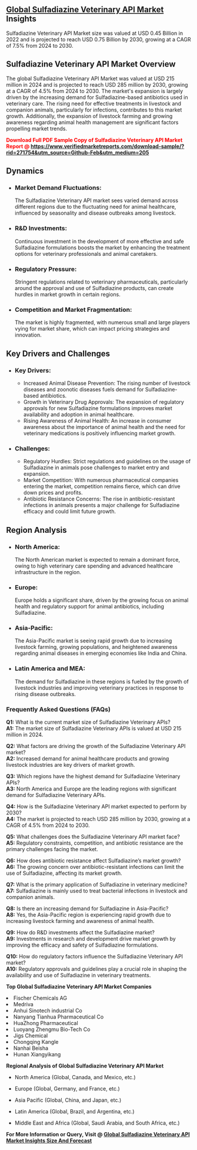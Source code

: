 <h2><a href="https://www.verifiedmarketreports.com/download-sample/?rid=271754&amp;utm_source=Github&amp;utm_medium=205" target="_blank">Global Sulfadiazine Veterinary API Market</a> Insights</h2><p>Sulfadiazine Veterinary API Market size was valued at USD 0.45 Billion in 2022 and is projected to reach USD 0.75 Billion by 2030, growing at a CAGR of 7.5% from 2024 to 2030.</p><p> <h2>Sulfadiazine Veterinary API Market Overview</h2> <p>The global Sulfadiazine Veterinary API Market was valued at USD 215 million in 2024 and is projected to reach USD 285 million by 2030, growing at a CAGR of 4.5% from 2024 to 2030. The market's expansion is largely driven by the increasing demand for Sulfadiazine-based antibiotics used in veterinary care. The rising need for effective treatments in livestock and companion animals, particularly for infections, contributes to this market growth. Additionally, the expansion of livestock farming and growing awareness regarding animal health management are significant factors propelling market trends.</p> <p><strong><p><span class=""><span style="color: #ff0000;"><strong>Download Full PDF Sample Copy of Sulfadiazine Veterinary API Market Report</strong> @ </span><a href="https://www.verifiedmarketreports.com/download-sample/?rid=271754&amp;utm_source=Github-Feb&amp;utm_medium=205" target="_blank">https://www.verifiedmarketreports.com/download-sample/?rid=271754&amp;utm_source=Github-Feb&amp;utm_medium=205</a></span></p></strong></p> <h2>Dynamics</h2> <ul> <li><h3>Market Demand Fluctuations:</h3> The Sulfadiazine Veterinary API market sees varied demand across different regions due to the fluctuating need for animal healthcare, influenced by seasonality and disease outbreaks among livestock.</li> <li><h3>R&D Investments:</h3> Continuous investment in the development of more effective and safe Sulfadiazine formulations boosts the market by enhancing the treatment options for veterinary professionals and animal caretakers.</li> <li><h3>Regulatory Pressure:</h3> Stringent regulations related to veterinary pharmaceuticals, particularly around the approval and use of Sulfadiazine products, can create hurdles in market growth in certain regions.</li> <li><h3>Competition and Market Fragmentation:</h3> The market is highly fragmented, with numerous small and large players vying for market share, which can impact pricing strategies and innovation.</li> </ul> <h2>Key Drivers and Challenges</h2> <ul> <li><h3>Key Drivers:</h3> <ul> <li>Increased Animal Disease Prevention: The rising number of livestock diseases and zoonotic diseases fuels demand for Sulfadiazine-based antibiotics.</li> <li>Growth in Veterinary Drug Approvals: The expansion of regulatory approvals for new Sulfadiazine formulations improves market availability and adoption in animal healthcare.</li> <li>Rising Awareness of Animal Health: An increase in consumer awareness about the importance of animal health and the need for veterinary medications is positively influencing market growth.</li> </ul> </li> <li><h3>Challenges:</h3> <ul> <li>Regulatory Hurdles: Strict regulations and guidelines on the usage of Sulfadiazine in animals pose challenges to market entry and expansion.</li> <li>Market Competition: With numerous pharmaceutical companies entering the market, competition remains fierce, which can drive down prices and profits.</li> <li>Antibiotic Resistance Concerns: The rise in antibiotic-resistant infections in animals presents a major challenge for Sulfadiazine efficacy and could limit future growth.</li> </ul> </li> </ul> <h2>Region Analysis</h2> <ul> <li><h3>North America:</h3> The North American market is expected to remain a dominant force, owing to high veterinary care spending and advanced healthcare infrastructure in the region.</li> <li><h3>Europe:</h3> Europe holds a significant share, driven by the growing focus on animal health and regulatory support for animal antibiotics, including Sulfadiazine.</li> <li><h3>Asia-Pacific:</h3> The Asia-Pacific market is seeing rapid growth due to increasing livestock farming, growing populations, and heightened awareness regarding animal diseases in emerging economies like India and China.</li> <li><h3>Latin America and MEA:</h3> The demand for Sulfadiazine in these regions is fueled by the growth of livestock industries and improving veterinary practices in response to rising disease outbreaks.</li> </ul> <h3>Frequently Asked Questions (FAQs)</h3> <p><strong>Q1:</strong> What is the current market size of Sulfadiazine Veterinary APIs? <br> <strong>A1:</strong> The market size of Sulfadiazine Veterinary APIs is valued at USD 215 million in 2024.</p> <p><strong>Q2:</strong> What factors are driving the growth of the Sulfadiazine Veterinary API market? <br> <strong>A2:</strong> Increased demand for animal healthcare products and growing livestock industries are key drivers of market growth.</p> <p><strong>Q3:</strong> Which regions have the highest demand for Sulfadiazine Veterinary APIs? <br> <strong>A3:</strong> North America and Europe are the leading regions with significant demand for Sulfadiazine Veterinary APIs.</p> <p><strong>Q4:</strong> How is the Sulfadiazine Veterinary API market expected to perform by 2030? <br> <strong>A4:</strong> The market is projected to reach USD 285 million by 2030, growing at a CAGR of 4.5% from 2024 to 2030.</p> <p><strong>Q5:</strong> What challenges does the Sulfadiazine Veterinary API market face? <br> <strong>A5:</strong> Regulatory constraints, competition, and antibiotic resistance are the primary challenges facing the market.</p> <p><strong>Q6:</strong> How does antibiotic resistance affect Sulfadiazine’s market growth? <br> <strong>A6:</strong> The growing concern over antibiotic-resistant infections can limit the use of Sulfadiazine, affecting its market growth.</p> <p><strong>Q7:</strong> What is the primary application of Sulfadiazine in veterinary medicine? <br> <strong>A7:</strong> Sulfadiazine is mainly used to treat bacterial infections in livestock and companion animals.</p> <p><strong>Q8:</strong> Is there an increasing demand for Sulfadiazine in Asia-Pacific? <br> <strong>A8:</strong> Yes, the Asia-Pacific region is experiencing rapid growth due to increasing livestock farming and awareness of animal health.</p> <p><strong>Q9:</strong> How do R&D investments affect the Sulfadiazine market? <br> <strong>A9:</strong> Investments in research and development drive market growth by improving the efficacy and safety of Sulfadiazine formulations.</p> <p><strong>Q10:</strong> How do regulatory factors influence the Sulfadiazine Veterinary API market? <br> <strong>A10:</strong> Regulatory approvals and guidelines play a crucial role in shaping the availability and use of Sulfadiazine in veterinary treatments.</p> </p><p><strong>Top Global Sulfadiazine Veterinary API Market Companies</strong></p><div data-test-id=""><p><li>Fischer Chemicals AG</li><li> Medriva</li><li> Anhui Sinotech industrial Co</li><li> Nanyang Tianhua Pharmaceutical Co</li><li> HuaZhong Pharmaceutical</li><li> Luoyang Zhengmu Bio-Tech Co</li><li> Jigs Chemical</li><li> Chongqing Kangle</li><li> Nanhai Beisha</li><li> Hunan Xiangyikang</li></p><div><strong>Regional Analysis of&nbsp;Global Sulfadiazine Veterinary API Market</strong></div><ul><li dir="ltr"><p dir="ltr">North America&nbsp;(Global, Canada, and Mexico, etc.)</p></li><li dir="ltr"><p dir="ltr">Europe (Global, Germany, and France, etc.)</p></li><li dir="ltr"><p dir="ltr">Asia Pacific&nbsp;(Global, China, and Japan, etc.)</p></li><li dir="ltr"><p dir="ltr">Latin America&nbsp;(Global, Brazil, and Argentina, etc.)</p></li><li dir="ltr">Middle East and Africa&nbsp;(Global, Saudi Arabia, and South Africa, etc.)</li></ul><p><strong>For More Information or Query, Visit @&nbsp;</strong><strong><a href="https://www.verifiedmarketreports.com/product/sulfadiazine-veterinary-api-market/?utm_source=Github&amp;utm_medium=205" target="_blank">Global Sulfadiazine Veterinary API Market Insights Size And Forecast</a></strong></p></div>
